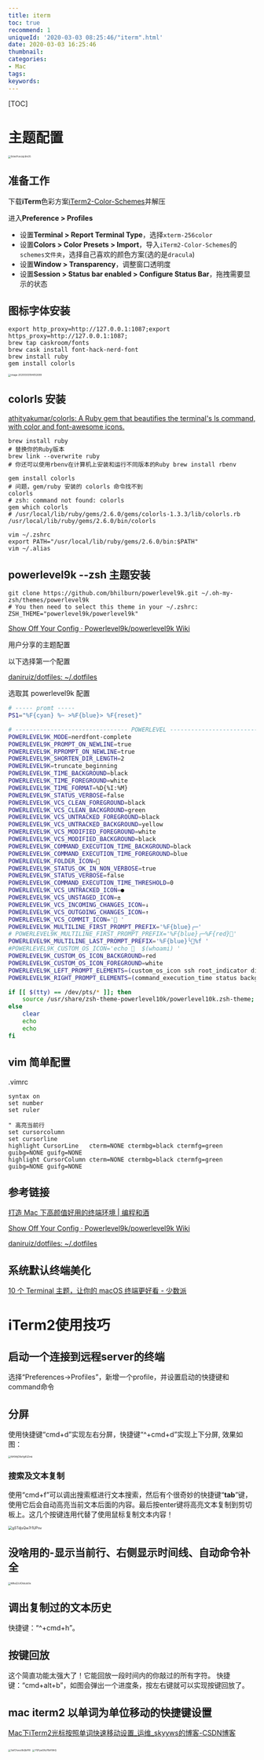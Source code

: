 ```yaml
---
title: iterm
toc: true
recommend: 1
uniqueId: '2020-03-03 08:25:46/"iterm".html'
date: 2020-03-03 16:25:46
thumbnail:
categories:
- Mac
tags:
keywords:
---
```


[TOC]

<!--more-->

#  主题配置

<img src="https://i.loli.net/2020/03/04/9ckelYunJqL6m35.png" alt="9ckelYunJqL6m35" style="zoom:33%;" />



## 准备工作

下载**iTerm**色彩方案[iTerm2-Color-Schemes](https://github.com/mbadolato/iTerm2-Color-Schemes)并解压

进入**Preference > Profiles**

- 设置**Terminal > Report Terminal Type**，选择`xterm-256color`
- 设置**Colors > Color Presets > Import**，导入`iTerm2-Color-Schemes`的`schemes文件夹`，选择自己喜欢的颜色方案(选的是`dracula`)
- 设置**Window > Transparency**，调整窗口透明度
- 设置**Session > Status bar enabled > Configure Status Bar**，拖拽需要显示的状态

## 图标字体安装

```shell
export http_proxy=http://127.0.0.1:1087;export https_proxy=http://127.0.0.1:1087;
brew tap caskroom/fonts
brew cask install font-hack-nerd-font
brew install ruby
gem install colorls
```



<img src="/Users/zhangronghui/Library/Application Support/typora-user-images/image-20200303184052699.png" alt="image-20200303184052699" style="zoom:33%;" />



## colorls 安装

[athityakumar/colorls: A Ruby gem that beautifies the terminal's ls command, with color and font-awesome icons.](https://github.com/athityakumar/colorls)

```shell
brew install ruby
# 替换你的Ruby版本
brew link --overwrite ruby
# 你还可以使用rbenv在计算机上安装和运行不同版本的Ruby brew install rbenv

gem install colorls
# 问题，gem/ruby 安装的 colorls 命令找不到
colorls
# zsh: command not found: colorls
gem which colorls
# /usr/local/lib/ruby/gems/2.6.0/gems/colorls-1.3.3/lib/colorls.rb
/usr/local/lib/ruby/gems/2.6.0/bin/colorls

vim ~/.zshrc
export PATH="/usr/local/lib/ruby/gems/2.6.0/bin:$PATH"
vim ~/.alias
```



## powerlevel9k --zsh 主题安装

```shell
git clone https://github.com/bhilburn/powerlevel9k.git ~/.oh-my-zsh/themes/powerlevel9k
# You then need to select this theme in your ~/.zshrc:
ZSH_THEME="powerlevel9k/powerlevel9k"
```



[Show Off Your Config · Powerlevel9k/powerlevel9k Wiki](https://github.com/Powerlevel9k/powerlevel9k/wiki/Show-Off-Your-Config)

用户分享的主题配置

以下选择第一个配置

[daniruiz/dotfiles: ~/.dotfiles](https://github.com/daniruiz/dotfiles)

选取其 powerlevel9k 配置

```bash
# ----- promt -----
PS1="%F{cyan} %~ >%F{blue}> %F{reset}"

# -------------------------------- POWERLEVEL ---------------------------------
POWERLEVEL9K_MODE=nerdfont-complete
POWERLEVEL9K_PROMPT_ON_NEWLINE=true
POWERLEVEL9K_RPROMPT_ON_NEWLINE=true
POWERLEVEL9K_SHORTEN_DIR_LENGTH=2
POWERLEVEL9K=truncate_beginning
POWERLEVEL9K_TIME_BACKGROUND=black
POWERLEVEL9K_TIME_FOREGROUND=white
POWERLEVEL9K_TIME_FORMAT=%D{%I:%M}
POWERLEVEL9K_STATUS_VERBOSE=false
POWERLEVEL9K_VCS_CLEAN_FOREGROUND=black
POWERLEVEL9K_VCS_CLEAN_BACKGROUND=green
POWERLEVEL9K_VCS_UNTRACKED_FOREGROUND=black
POWERLEVEL9K_VCS_UNTRACKED_BACKGROUND=yellow
POWERLEVEL9K_VCS_MODIFIED_FOREGROUND=white
POWERLEVEL9K_VCS_MODIFIED_BACKGROUND=black
POWERLEVEL9K_COMMAND_EXECUTION_TIME_BACKGROUND=black
POWERLEVEL9K_COMMAND_EXECUTION_TIME_FOREGROUND=blue
POWERLEVEL9K_FOLDER_ICON=
POWERLEVEL9K_STATUS_OK_IN_NON_VERBOSE=true
POWERLEVEL9K_STATUS_VERBOSE=false
POWERLEVEL9K_COMMAND_EXECUTION_TIME_THRESHOLD=0
POWERLEVEL9K_VCS_UNTRACKED_ICON=●
POWERLEVEL9K_VCS_UNSTAGED_ICON=±
POWERLEVEL9K_VCS_INCOMING_CHANGES_ICON=↓
POWERLEVEL9K_VCS_OUTGOING_CHANGES_ICON=↑
POWERLEVEL9K_VCS_COMMIT_ICON=' '
POWERLEVEL9K_MULTILINE_FIRST_PROMPT_PREFIX='%F{blue}╭─'
# POWERLEVEL9K_MULTILINE_FIRST_PROMPT_PREFIX='%F{blue}╭─%F{red}'
POWERLEVEL9K_MULTILINE_LAST_PROMPT_PREFIX='%F{blue}╰%f '
#POWERLEVEL9K_CUSTOM_OS_ICON='echo   $(whoami) '
POWERLEVEL9K_CUSTOM_OS_ICON_BACKGROUND=red
POWERLEVEL9K_CUSTOM_OS_ICON_FOREGROUND=white
POWERLEVEL9K_LEFT_PROMPT_ELEMENTS=(custom_os_icon ssh root_indicator dir dir_writable vcs)
POWERLEVEL9K_RIGHT_PROMPT_ELEMENTS=(command_execution_time status background_jobs time ram)

if [[ $(tty) == /dev/pts/* ]]; then
	source /usr/share/zsh-theme-powerlevel10k/powerlevel10k.zsh-theme;
else
	clear
	echo
	echo
fi
```



## vim 简单配置

.vimrc

```
syntax on
set number
set ruler

" 高亮当前行
set cursorcolumn
set cursorline
highlight CursorLine   cterm=NONE ctermbg=black ctermfg=green guibg=NONE guifg=NONE
highlight CursorColumn cterm=NONE ctermbg=black ctermfg=green guibg=NONE guifg=NONE
```



## 参考链接

[打造 Mac 下高颜值好用的终端环境 | 编程和酒](https://blog.biezhi.me/2018/11/build-a-beautiful-mac-terminal-environment.html)

[Show Off Your Config · Powerlevel9k/powerlevel9k Wiki](https://github.com/Powerlevel9k/powerlevel9k/wiki/Show-Off-Your-Config)

[daniruiz/dotfiles: ~/.dotfiles](https://github.com/daniruiz/dotfiles)

## 系统默认终端美化

[10 个 Terminal 主题，让你的 macOS 终端更好看 - 少数派](https://sspai.com/post/53008)



# iTerm2使用技巧

## 启动一个连接到远程server的终端

选择“Preferences->Profiles”，新增一个profile，并设置启动的快捷键和command命令

## 分屏

使用快捷键“cmd+d”实现左右分屏，快捷键“^+cmd+d”实现上下分屏, 效果如图：

<img src="https://i.loli.net/2020/03/03/NH94jOBeYg8GZmk.jpg" alt="NH94jOBeYg8GZmk" style="zoom:33%;" />



### 搜索及文本复制

使用“cmd+f”可以调出搜索框进行文本搜索，然后有个很奇妙的快捷键“**tab**”键，使用它后会自动高亮当前文本后面的内容。最后按enter键将高亮文本复制到剪切板上。这几个按键连用代替了使用鼠标复制文本内容！

<img src="https://i.loli.net/2020/03/03/gSTdjsQw7r1UPnv.jpg" alt="gSTdjsQw7r1UPnv" style="zoom:50%;" />



## 没啥用的-显示当前行、右侧显示时间线、自动命令补全

<img src="https://i.loli.net/2020/03/03/M8uQ3JlOIdczbSe.png" alt="M8uQ3JlOIdczbSe" style="zoom:33%;" />

## 调出复制过的文本历史

快捷键：“^+cmd+h”。

## 按键回放

这个简直功能太强大了！它能回放一段时间内的你敲过的所有字符。
快捷键：“cmd+alt+b”，如图会弹出一个进度条，按左右键就可以实现按键回放了。





## mac iterm2 以单词为单位移动的快捷键设置

[Mac下iTerm2光标按照单词快速移动设置_运维_skyyws的博客-CSDN博客](https://blog.csdn.net/skyyws/article/details/78480132?depth_1-utm_source=distribute.pc_relevant.none-task&utm_source=distribute.pc_relevant.none-task)

<img src="https://i.loli.net/2020/02/26/1aVChvexXkQbPI8.png" alt="1aVChvexXkQbPI8" style="zoom: 33%;" />

<img src="https://i.loli.net/2020/02/26/Y5PywSNJf1bHWrQ.png" alt="Y5PywSNJf1bHWrQ" style="zoom:33%;" />
